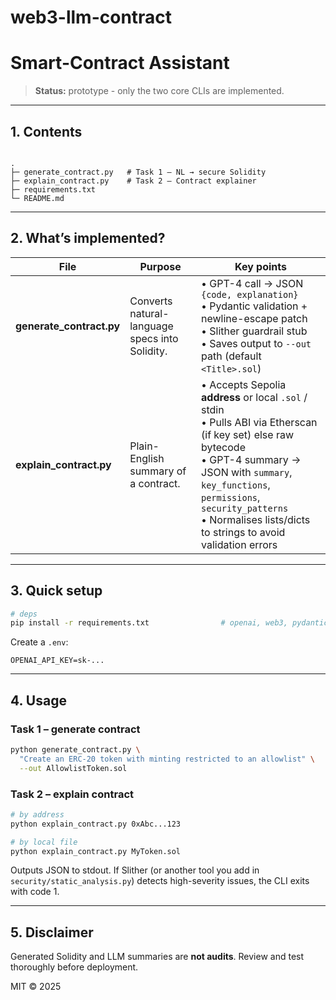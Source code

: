 # web3-llm-contract


# Smart-Contract Assistant

> **Status:** prototype - only the two core CLIs are implemented.

---

## 1. Contents

```

.
├─ generate_contract.py   # Task 1 – NL → secure Solidity
├─ explain_contract.py    # Task 2 – Contract explainer
├─ requirements.txt
└─ README.md

````


---

## 2. What’s implemented?

| File | Purpose | Key points |
|------|---------|------------|
| **generate_contract.py** | Converts natural-language specs into Solidity. | • GPT-4 call → JSON `{code, explanation}`<br>• Pydantic validation + newline-escape patch<br>• Slither guardrail stub<br>• Saves output to `--out` path (default `<Title>.sol`) |
| **explain_contract.py**  | Plain-English summary of a contract. | • Accepts Sepolia **address** or local `.sol` / stdin<br>• Pulls ABI via Etherscan (if key set) else raw bytecode<br>• GPT-4 summary → JSON with `summary`, `key_functions`, `permissions`, `security_patterns`<br>• Normalises lists/dicts to strings to avoid validation errors |

---

## 3. Quick setup

```bash
# deps
pip install -r requirements.txt                # openai, web3, pydantic, python-dotenv, click

````

Create a `.env`:

```dotenv
OPENAI_API_KEY=sk-...

```

---

## 4. Usage

### Task 1 – generate contract

```bash
python generate_contract.py \
  "Create an ERC-20 token with minting restricted to an allowlist" \
  --out AllowlistToken.sol
```

### Task 2 – explain contract

```bash
# by address
python explain_contract.py 0xAbc...123

# by local file
python explain_contract.py MyToken.sol
```

Outputs JSON to stdout. If Slither (or another tool you add in `security/static_analysis.py`) detects high-severity issues, the CLI exits with code 1.

---

## 5. Disclaimer

Generated Solidity and LLM summaries are **not audits**. Review and test thoroughly before deployment.

MIT © 2025



